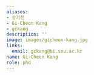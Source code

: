 ```yaml
---
aliases:
- 강기천
- Gi-Cheon Kang
- gckang
description: ''
image: images/gicheon-kang.jpg
links:
  email: gckang@bi.snu.ac.kr
name: Gi-Cheon Kang
role: phd
---
```

